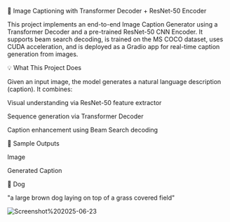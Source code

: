 🌟 Image Captioning with Transformer Decoder + ResNet-50 Encoder

This project implements an end-to-end Image Caption Generator using a Transformer Decoder and a pre-trained ResNet-50 CNN Encoder. It supports beam search decoding, is trained on the MS COCO dataset, uses CUDA acceleration, and is deployed as a Gradio app for real-time caption generation from images.

💡 What This Project Does

Given an input image, the model generates a natural language description (caption). It combines:

Visual understanding via ResNet-50 feature extractor

Sequence generation via Transformer Decoder

Caption enhancement using Beam Search decoding

🎨 Sample Outputs

Image

Generated Caption

🐶 Dog

"a large brown dog laying on top of a grass covered field"

![Screenshot%202025-06-23](%20091543.png)
